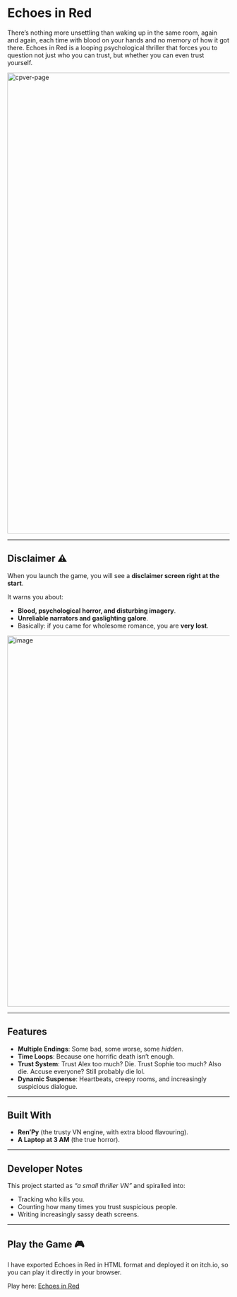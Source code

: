 # Echoes in Red

There’s nothing more unsettling than waking up in the same room, again and again, each time with blood on your hands and no memory of how it got there. Echoes in Red is a looping psychological thriller that forces you to question not just who you can trust, but whether you can even trust yourself.  

<img width="1768" height="1042" alt="cpver-page" src="https://github.com/user-attachments/assets/99573dbd-cb58-4253-bbbb-a945a58888fd" />

---

## Disclaimer ⚠️
When you launch the game, you will see a **disclaimer screen right at the start**.  

It warns you about:  
- **Blood, psychological horror, and disturbing imagery**.  
- **Unreliable narrators and gaslighting galore**.  
- Basically: if you came for wholesome romance, you are **very lost**.  

<img width="1435" height="839" alt="image" src="https://github.com/user-attachments/assets/0dcd4a95-7681-429c-abb1-dad309fa4c28" />

---

## Features 
- **Multiple Endings**: Some bad, some worse, some *hidden*.  
- **Time Loops**: Because one horrific death isn’t enough.  
- **Trust System**: Trust Alex too much? Die. Trust Sophie too much? Also die. Accuse everyone? Still probably die lol.  
- **Dynamic Suspense**: Heartbeats, creepy rooms, and increasingly suspicious dialogue.  

---

## Built With
- **Ren’Py** (the trusty VN engine, with extra blood flavouring).  
- **A Laptop at 3 AM** (the true horror).  

---

##  Developer Notes
This project started as *“a small thriller VN”* and spiralled into:  
- Tracking who kills you.  
- Counting how many times you trust suspicious people.  
- Writing increasingly sassy death screens.  

---

## Play the Game 🎮
I have exported Echoes in Red in HTML format and deployed it on itch.io, so you can play it directly in your browser.

Play here: <a href = "https://golden-fox07.itch.io/echoes-in-red" target="blank_"> Echoes in Red </a>

